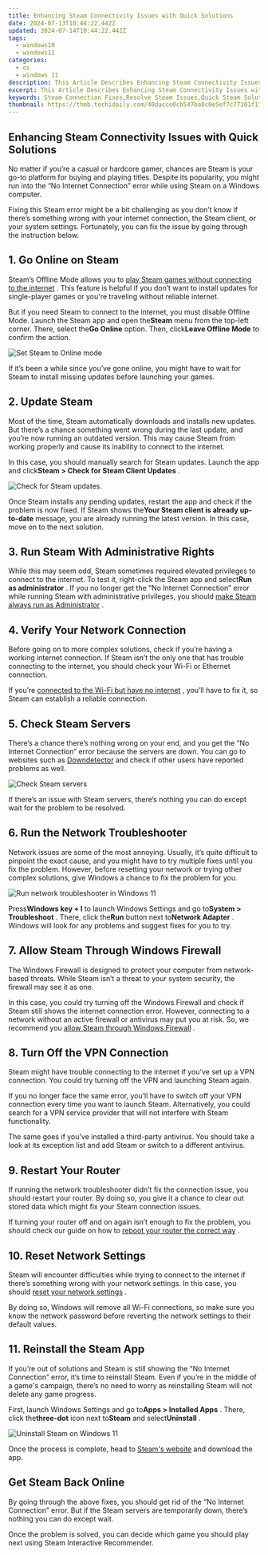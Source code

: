 ```yaml
---
title: Enhancing Steam Connectivity Issues with Quick Solutions
date: 2024-07-13T10:44:22.442Z
updated: 2024-07-14T10:44:22.442Z
tags:
  - windows10
  - windows11
categories:
  - os
  - windows 11
description: This Article Describes Enhancing Steam Connectivity Issues with Quick Solutions
excerpt: This Article Describes Enhancing Steam Connectivity Issues with Quick Solutions
keywords: Steam Connection Fixes,Resolve Steam Issues,Quick Steam Solution,Enhance Steam Access,Improve Steam Connectivity,Address Steam Errors,Boost Steam Performance
thumbnail: https://thmb.techidaily.com/40dacce0cb547ba8c0e5ef7c77101f1f8b7f316b2e066f32c3a4f5370faddce4.jpg
---
```


## Enhancing Steam Connectivity Issues with Quick Solutions

 No matter if you’re a casual or hardcore gamer, chances are Steam is your go-to platform for buying and playing titles. Despite its popularity, you might run into the “No Internet Connection” error while using Steam on a Windows computer.

 Fixing this Steam error might be a bit challenging as you don’t know if there’s something wrong with your internet connection, the Steam client, or your system settings. Fortunately, you can fix the issue by going through the instruction below.

## 1\. Go Online on Steam

 Steam’s Offline Mode allows you to [play Steam games without connecting to the internet](https://www.makeuseof.com/how-to-use-steam-offline-mode/) . This feature is helpful if you don’t want to install updates for single-player games or you're traveling without reliable internet.

 But if you need Steam to connect to the internet, you must disable Offline Mode. Launch the Steam app and open the**Steam** menu from the top-left corner. There, select the**Go Online** option. Then, click**Leave Offline Mode** to confirm the action.

![Set Steam to Online mode](https://static1.makeuseofimages.com/wordpress/wp-content/uploads/2023/05/go-online-1.jpg)

 If it’s been a while since you’ve gone online, you might have to wait for Steam to install missing updates before launching your games.

## 2\. Update Steam

 Most of the time, Steam automatically downloads and installs new updates. But there’s a chance something went wrong during the last update, and you’re now running an outdated version. This may cause Steam from working properly and cause its inability to connect to the internet.

 In this case, you should manually search for Steam updates. Launch the app and click**Steam > Check for Steam Client Updates** .

![Check for Steam updates.](https://static1.makeuseofimages.com/wordpress/wp-content/uploads/2023/05/check-updates-steam-1.jpg)

 Once Steam installs any pending updates, restart the app and check if the problem is now fixed. If Steam shows the**Your Steam client is already up-to-date** message, you are already running the latest version. In this case, move on to the next solution.

## 3\. Run Steam With Administrative Rights

 While this may seem odd, Steam sometimes required elevated privileges to connect to the internet. To test it, right-click the Steam app and select**Run as administrator** . If you no longer get the “No Internet Connection” error while running Steam with administrative privileges, you should [make Steam always run as Administrator](https://www.makeuseof.com/tag/always-run-apps-administrator-windows/) .

## 4\. Verify Your Network Connection

 Before going on to more complex solutions, check if you’re having a working internet connection. If Steam isn’t the only one that has trouble connecting to the internet, you should check your Wi-Fi or Ethernet connection.

 If you’re [connected to the Wi-Fi but have no internet](https://www.makeuseof.com/tag/no-internet-access-fix-windows/) , you’ll have to fix it, so Steam can establish a reliable connection.

## 5\. Check Steam Servers

 There’s a chance there’s nothing wrong on your end, and you get the “No Internet Connection” error because the servers are down. You can go to websites such as [Downdetector](https://downdetector.com/) and check if other users have reported problems as well.

![Check Steam servers](https://static1.makeuseofimages.com/wordpress/wp-content/uploads/2023/05/steam-downdetector-1.jpg)

 If there’s an issue with Steam servers, there’s nothing you can do except wait for the problem to be resolved.

## 6\. Run the Network Troubleshooter

 Network issues are some of the most annoying. Usually, it’s quite difficult to pinpoint the exact cause, and you might have to try multiple fixes until you fix the problem. However, before resetting your network or trying other complex solutions, give Windows a chance to fix the problem for you.

![Run network troubleshooter in Windows 11](https://static1.makeuseofimages.com/wordpress/wp-content/uploads/2023/05/network-troubleshooter-1.jpg)

 Press**Windows key + I** to launch Windows Settings and go to**System > Troubleshoot** . There, click the**Run** button next to**Network Adapter** . Windows will look for any problems and suggest fixes for you to try.

## 7\. Allow Steam Through Windows Firewall

 The Windows Firewall is designed to protect your computer from network-based threats. While Steam isn’t a threat to your system security, the firewall may see it as one.

 In this case, you could try turning off the Windows Firewall and check if Steam still shows the internet connection error. However, connecting to a network without an active firewall or antivirus may put you at risk. So, we recommend you [allow Steam through Windows Firewall](https://www.makeuseof.com/how-to-allow-apps-windows-firewall/) .

## 8\. Turn Off the VPN Connection

 Steam might have trouble connecting to the internet if you’ve set up a VPN connection. You could try turning off the VPN and launching Steam again.

 If you no longer face the same error, you’ll have to switch off your VPN connection every time you want to launch Steam. Alternatively, you could search for a VPN service provider that will not interfere with Steam functionality.

 The same goes if you’ve installed a third-party antivirus. You should take a look at its exception list and add Steam or switch to a different antivirus.

## 9\. Restart Your Router

 If running the network troubleshooter didn’t fix the connection issue, you should restart your router. By doing so, you give it a chance to clear out stored data which might fix your Steam connection issues.

 If turning your router off and on again isn’t enough to fix the problem, you should check our guide on how to [reboot your router the correct way](https://www.makeuseof.com/reboot-router-correct-way/) .

## 10\. Reset Network Settings

 Steam will encounter difficulties while trying to connect to the internet if there’s something wrong with your network settings. In this case, you should [reset your network settings](https://www.makeuseof.com/reset-network-settings-windows-11/) .

 By doing so, Windows will remove all Wi-Fi connections, so make sure you know the network password before reverting the network settings to their default values.

## 11\. Reinstall the Steam App

 If you’re out of solutions and Steam is still showing the “No Internet Connection” error, it’s time to reinstall Steam. Even if you’re in the middle of a game's campaign, there’s no need to worry as reinstalling Steam will not delete any game progress.

 First, launch Windows Settings and go to**Apps > Installed Apps** . There, click the**three-dot** icon next to**Steam** and select**Uninstall** .

![Uninstall Steam on Windows 11](https://static1.makeuseofimages.com/wordpress/wp-content/uploads/2023/05/uninstall-steam-1.jpg)

 Once the process is complete, head to [Steam's website](https://store.steampowered.com/) and download the app.

## Get Steam Back Online

 By going through the above fixes, you should get rid of the “No Internet Connection” error. But if the Steam servers are temporarily down, there’s nothing you can do except wait.

 Once the problem is solved, you can decide which game you should play next using Steam Interactive Recommender.

<ins class="adsbygoogle"
     style="display:block"
     data-ad-format="autorelaxed"
     data-ad-client="ca-pub-7571918770474297"
     data-ad-slot="1223367746"></ins>



<ins class="adsbygoogle"
     style="display:block"
     data-ad-client="ca-pub-7571918770474297"
     data-ad-slot="8358498916"
     data-ad-format="auto"
     data-full-width-responsive="true"></ins>




